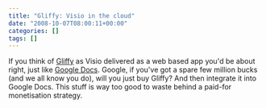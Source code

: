```yaml
---
title: "Gliffy: Visio in the cloud"
date: "2008-10-07T08:00:11+00:00"
categories: []
tags: []
---
```


If you think of <a href="http://www.gliffy.com/">Gliffy</a> as Visio delivered as a web based app you'd be about right, just like <a href="http://docs.google.com/">Google Docs</a>. Google, if you've got a spare few million bucks (and we all know you do), will you just buy Gliffy? And then integrate it into Google Docs. This stuff is way too good to waste behind a paid-for monetisation strategy.

